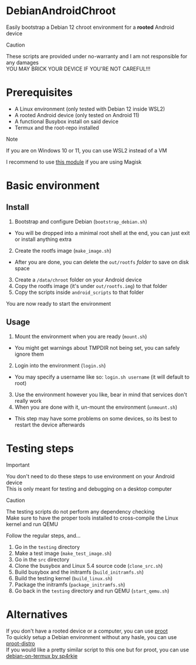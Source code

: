 # DebianAndroidChroot
Easily bootstrap a Debian 12 chroot environment for a **rooted** Android device
> [!CAUTION]
> These scripts are provided under no-warranty and I am not responsible for any damages<br>
> YOU MAY BRICK YOUR DEVICE IF YOU'RE NOT CAREFUL!!!

# Prerequisites
- A Linux environment (only tested with Debian 12 inside WSL2)
- A rooted Android device (only tested on Android 11)
- A functional Busybox install on said device
- Termux and the root-repo installed

> [!NOTE]  
> If you are on Windows 10 or 11, you can use WSL2 instead of a VM

I recommend to use [this module](https://github.com/Magisk-Modules-Alt-Repo/BuiltIn-BusyBox) if you are using Magisk

# Basic environment

## Install
1. Bootstrap and configure Debian (`bootstrap_debian.sh`)
- You will be dropped into a minimal root shell at the end, you can just exit or install anything extra
2. Create the rootfs image (`make_image.sh`)
- After you are done, you can delete the `out/rootfs` *folder* to save on disk space
3. Create a `/data/chroot` folder on your Android device
4. Copy the rootfs image (it's under `out/rootfs.img`) to that folder
5. Copy the scripts inside `android_scripts` to that folder

You are now ready to start the environment

## Usage
1. Mount the environment when you are ready (`mount.sh`)
- You might get warnings about TMPDIR not being set, you can safely ignore them
2. Login into the environment (`login.sh`)
- You may specify a username like so: `login.sh username` (it will default to root)
3. Use the environment however you like, bear in mind that services don't really work
4. When you are done with it, un-mount the environment (`unmount.sh`)
- This step may have some problems on some devices, so its best to restart the device afterwards

# Testing steps
> [!IMPORTANT]
> You don't need to do these steps to use environment on your Android device<br>
> This is only meant for testing and debugging on a desktop computer

> [!CAUTION]
> The testing scripts do not perform any dependency checking<br>
> Make sure to have the proper tools installed to cross-compile the Linux kernel and run QEMU

Follow the regular steps, and...
1. Go in the `testing` directory
2. Make a test image (`make_test_image.sh`)
3. Go in the `src` directory
4. Clone the busybox and Linux 5.4 source code (`clone_src.sh`)
5. Build busybox and the initramfs (`build_initramfs.sh`)
6. Build the testing kernel (`build_linux.sh`)
7. Package the initramfs (`package_initramfs.sh`)
8. Go back in the `testing` directory and run QEMU (`start_qemu.sh`)

# Alternatives
If you don't have a rooted device or a computer, you can use [proot](https://wiki.termux.com/wiki/PRoot)<br>
To quickly setup a Debian environment without any hasle, you can use [proot-distro](https://wiki.termux.com/wiki/PRoot#Installing_Linux_distributions)<br>
If you would like a pretty similar script to this one but for proot, you can use [debian-on-termux by sp4rkie](https://github.com/sp4rkie/debian-on-termux)